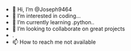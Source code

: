 - 👋 Hi, I’m @Joseph9464
- 👀 I’m interested in coding...
- 🌱 I’m currently learning .python..
- 💞️ I’m looking to collaborate on great projects
- .
- 📫 How to reach me not available

<!---
Joseph9464/Joseph9464 is a ✨ special ✨ repository because its `README.md` (this file) appears on your GitHub profile.
You can click the Preview link to take a look at your changes.
--->
